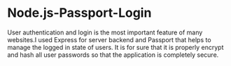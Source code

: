 # Node.js-Passport-Login

User authentication and login is the most important feature of many websites.I used Express for  server backend and Passport that helps to  manage the logged in state of users. It is for sure that it is properly encrypt and hash all user passwords so that the application is completely secure.
